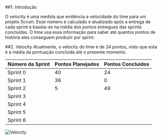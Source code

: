 ##1. Introdução

O velocity é uma medida que evidência a velocidade do time para um projeto Scrum. Esse número é calculado e atualizado após a entrega de cada sprint e baseia-se na média dos pontos entregues das sprints concluídas. O time usa essa informação para saber até quantos pontos de história eles conseguem produzir por sprint.

##2. Velocity
Atualmente, o velocity do time é de 24 pontos, visto que esta é a média da pontuação concluída até o presente momento.

| Número da Sprint | Pontos Planejados | Pontos Concluídos |                  
|------------------|-------------------|-------------------|
|Sprint 0          |40                 |24                 |
|Sprint 1          |36                 |0                  |
|Sprint 2          |5                  |49                 |
|Sprint 3          |                   |                   |
|Sprint 4          |                   |                   |
|Sprint 5          |                   |                   |
|Sprint 6          |                   |                   |


![Velocity](https://raw.githubusercontent.com/wiki/fga-gpp-mds/2016.2-Time05-SalasFGA/img/velocity.png)    